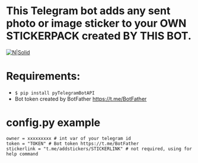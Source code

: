 # This Telegram bot adds any sent photo or image sticker to your OWN STICKERPACK created BY THIS BOT.

[![N|Solid](https://github.com/BobVolskiy/adding-photo-and-stickers-to-your-stickerpack/blob/main/logoheader2.png?raw=true)](https://twitter.com/bob_volskiy)


# Requirements: 
  - `$ pip install pyTelegramBotAPI`
  - Bot token created by BotFather https://t.me/BotFather

# config.py example
```
owner = xxxxxxxxx # int var of your telegram id
token = "TOKEN" # Bot token https://t.me/BotFather
stickerlink = "t.me/addstickers/STICKERLINK" # not required, using for help command
```
